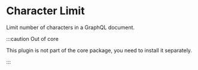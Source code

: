 # Character Limit

Limit number of characters in a GraphQL document.

:::caution Out of core

This plugin is not part of the core package, you need to install it separately.

:::
